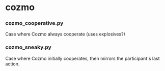 # cozmo

### cozmo_cooperative.py
Case where Cozmo always cooperate (uses explosives?)

### cozmo_sneaky.py
Case where Cozmo initially cooperates, then mirrors the participant´s last action.

